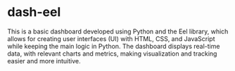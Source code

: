 # dash-eel
This is a basic dashboard developed using Python and the Eel library, which allows for creating user interfaces (UI) with HTML, CSS, and JavaScript while keeping the main logic in Python. The dashboard displays real-time data, with relevant charts and metrics, making visualization and tracking easier and more intuitive.
